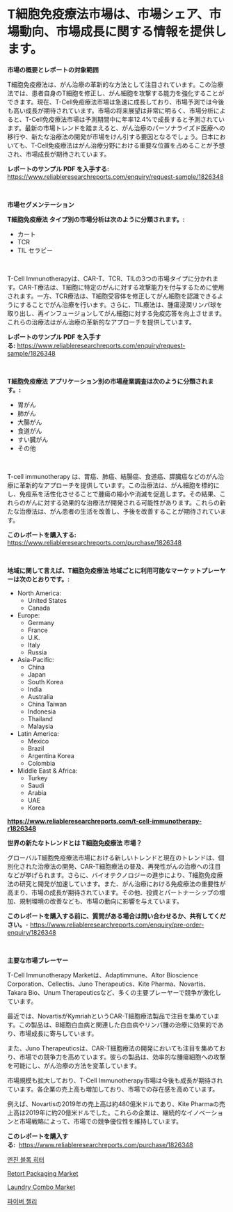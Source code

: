 <p><h1>T細胞免疫療法市場は、市場シェア、市場動向、市場成長に関する情報を提供します。</h1></p><p><strong>市場の概要とレポートの対象範囲</strong></p>
<p><p>T細胞免疫療法は、がん治療の革新的な方法として注目されています。この治療法では、患者自身のT細胞を修正し、がん細胞を攻撃する能力を強化することができます。現在、T-Cell免疫療法市場は急速に成長しており、市場予測では今後も高い成長が期待されています。市場の将来展望は非常に明るく、市場分析によると、T-Cell免疫療法市場は予測期間中に年率12.4%で成長すると予測されています。最新の市場トレンドを踏まえると、がん治療のパーソナライズド医療への移行や、新たな治療法の開発が市場をけん引する要因となるでしょう。日本においても、T-Cell免疫療法はがん治療分野における重要な位置を占めることが予想され、市場成長が期待されています。</p></p>
<p><strong>レポートのサンプル PDF を入手する:</strong> <a href="https://www.reliableresearchreports.com/enquiry/request-sample/1826348">https://www.reliableresearchreports.com/enquiry/request-sample/1826348</a></p>
<p>&nbsp;</p>
<p><strong>市場セグメンテーション</strong></p>
<p><strong>T細胞免疫療法 タイプ別の市場分析は次のように分類されます。:</strong></p>
<p><ul><li>カート</li><li>TCR</li><li>TIL セラピー</li></ul></p>
<p>&nbsp;</p>
<p><p>T-Cell Immunotherapyは、CAR-T、TCR、TILの3つの市場タイプに分かれます。CAR-T療法は、T細胞に特定のがんに対する攻撃能力を付与するために使用されます。一方、TCR療法は、T細胞受容体を修正してがん細胞を認識できるようにすることでがん治療を行います。さらに、TIL療法は、腫瘍浸潤リンパ球を取り出し、再インフュージョンしてがん細胞に対する免疫応答を向上させます。これらの治療法はがん治療の革新的なアプローチを提供しています。</p></p>
<p><strong>レポートのサンプル PDF を入手する:</strong>&nbsp;<a href="https://www.reliableresearchreports.com/enquiry/request-sample/1826348">https://www.reliableresearchreports.com/enquiry/request-sample/1826348</a></p>
<p>&nbsp;</p>
<p><strong> T細胞免疫療法 アプリケーション別の市場産業調査は次のように分類されます。:</strong></p>
<p><ul><li>胃がん</li><li>肺がん</li><li>大腸がん</li><li>食道がん</li><li>すい臓がん</li><li>その他</li></ul></p>
<p>&nbsp;</p>
<p><p>T-cell immunotherapy は、胃癌、肺癌、結腸癌、食道癌、膵臓癌などのがん治療に革新的なアプローチを提供しています。この治療法は、がん細胞を標的にし、免疫系を活性化させることで腫瘍の縮小や消滅を促進します。その結果、これらのがんに対する効果的な治療法が開発される可能性があります。これらの新たな治療法は、がん患者の生活を改善し、予後を改善することが期待されています。</p></p>
<p><strong>このレポートを購入する:</strong>&nbsp; <a href="https://www.reliableresearchreports.com/purchase/1826348">https://www.reliableresearchreports.com/purchase/1826348</a></p>
<p>&nbsp;</p>
<p><strong>地域に関して言えば、T細胞免疫療法 地域ごとに利用可能なマーケットプレーヤーは次のとおりです。:</strong></p>
<p><ul>
    <li>
        North America:
        <ul>
            <li>United States</li>
            <li>Canada</li>
        </ul>
    </li>
    <li>
        Europe:
        <ul>
            <li>Germany</li>
            <li>France</li>
            <li>U.K.</li>
            <li>Italy</li>
            <li>Russia</li>
        </ul>
    </li>
    <li>
        Asia-Pacific:
        <ul>
            <li>China</li>
            <li>Japan</li>
            <li>South Korea</li>
            <li>India</li>
            <li>Australia</li>
            <li>China Taiwan</li>
            <li>Indonesia</li>
            <li>Thailand</li>
            <li>Malaysia</li>
        </ul>
    </li>
    <li>
        Latin America:
        <ul>
            <li>Mexico</li>
            <li>Brazil</li>
            <li>Argentina Korea</li>
            <li>Colombia</li>
        </ul>
    </li>
    <li>
        Middle East & Africa:
        <ul>
            <li>Turkey</li>
            <li>Saudi</li>
            <li>Arabia</li>
            <li>UAE</li>
            <li>Korea</li>
        </ul>
    </li>
    </ul></p>
<p><strong><a href="https://www.reliableresearchreports.com/t-cell-immunotherapy-r1826348">https://www.reliableresearchreports.com/t-cell-immunotherapy-r1826348</a></strong>&nbsp;</p>
<p><strong>世界の新たなトレンドとは T細胞免疫療法 市場？</strong></p>
<p><p>グローバルT細胞免疫療法市場における新しいトレンドと現在のトレンドは、個別化された治療法の開発、CAR-T細胞療法の普及、再発性がんの治療への注目などが挙げられます。さらに、バイオテクノロジーの進歩により、T細胞免疫療法の研究と開発が加速しています。また、がん治療における免疫療法の重要性が高まり、市場の成長が期待されています。その他、投資とパートナーシップの増加、規制環境の改善なども、市場の動向に影響を与えています。</p></p>
<p><strong>このレポートを購入する前に、質問がある場合は問い合わせるか、共有してください。</strong>- <a href="https://www.reliableresearchreports.com/enquiry/pre-order-enquiry/1826348">https://www.reliableresearchreports.com/enquiry/pre-order-enquiry/1826348</a></p>
<p>&nbsp;</p>
<p><strong>主要な市場プレーヤー</strong></p>
<p><p>T-Cell Immunotherapy Marketは、Adaptimmune、Altor Bioscience Corporation、Cellectis、Juno Therapeutics、Kite Pharma、Novartis、Takara Bio、Unum Therapeuticsなど、多くの主要プレーヤーで競争が激化しています。</p><p>最近では、NovartisがKymriahというCAR-T細胞療法製品で注目を集めています。この製品は、B細胞白血病と関連した白血病やリンパ腫の治療に効果的であり、市場成長に寄与しています。</p><p>また、Juno Therapeuticsは、CAR-T細胞療法の開発においても注目を集めており、市場での競争力を高めています。彼らの製品は、効率的な腫瘍細胞への攻撃を可能にし、がん治療の方法を変革しています。</p><p>市場規模も拡大しており、T-Cell Immunotherapy市場は今後も成長が期待されています。各企業の売上高も増加しており、市場での存在感を高めています。</p><p>例えば、Novartisの2019年の売上高は約480億米ドルであり、Kite Pharmaの売上高は2019年に約20億米ドルでした。これらの企業は、継続的なイノベーションと市場戦略によって、市場での競争優位性を維持しています。</p></p>
<p><strong>このレポートを購入する:</strong>&nbsp;&nbsp;<a href="https://www.reliableresearchreports.com/purchase/1826348">https://www.reliableresearchreports.com/purchase/1826348</a></p>
<p><p><a href="https://medium.com/@johnjames655/%EB%94%94%EC%BD%94%EB%94%A9-%EC%97%94%EC%A7%84-%EB%B8%94%EB%A1%9D-%ED%9E%88%ED%84%B0-%EC%8B%9C%EC%9E%A5-%EC%A7%80%ED%91%9C-%EC%8B%9C%EC%9E%A5-%EC%A0%90%EC%9C%A0%EC%9C%A8-%ED%8A%B8%EB%A0%8C%EB%93%9C-%EB%B0%8F-%EC%84%B1%EC%9E%A5-%EC%96%91%EC%83%81-aa65778b4149">엔진 블록 히터</a></p><p><a href="https://www.linkedin.com/pulse/retort-packaging-market-challenges-opportunities-growth-drivers-6trdf?trackingId=biqXoIx5QXO8MXjHiDvHEw%3D%3D">Retort Packaging Market</a></p><p><a href="https://www.linkedin.com/pulse/laundry-combo-market-share-evolution-growth-trends-2024--dexie?trackingId=%2BuneNdbA8OxDaQrBedTYJg%3D%3D">Laundry Combo Market</a></p><p><a href="https://medium.com/@dunce678678/%EC%84%AC%EC%9C%A0-%EA%B5%AC%EB%AF%B8-%EC%8B%9C%EC%9E%A5-2031%EB%85%84%EA%B9%8C%EC%A7%80%EC%9D%98-%EC%84%B1%EA%B3%B5%EC%A0%81%EC%9D%B8-%EB%B9%84%EC%A6%88%EB%8B%88%EC%8A%A4-%EC%A0%84%EB%9E%B5%EC%9D%84-%EC%9C%84%ED%95%9C-%EC%97%B4%EC%87%A0-8ab19168637b">파이버 젤리</a></p></p>